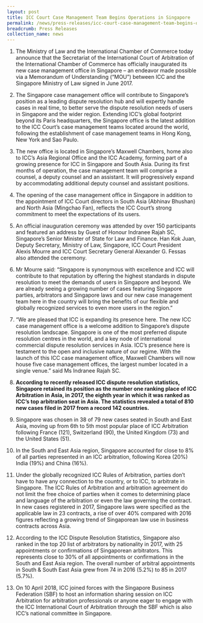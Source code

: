 ```yaml
---
layout: post
title: ICC Court Case Management Team Begins Operations in Singapore
permalink: /news/press-releases/icc-court-case-management-team-begins-operations-in-singapore
breadcrumb: Press Releases
collection_name: news
---
```


1. The Ministry of Law and the International Chamber of Commerce today announce that the Secretariat of the International Court of Arbitration of the International Chamber of Commerce has officially inaugurated its new case management office in Singapore – an endeavor made possible via a Memorandum of Understanding (“MOU”) between ICC and the Singapore Ministry of Law signed in June 2017.

2. The Singapore case management office will contribute to Singapore’s position as a leading dispute resolution hub and will expertly handle cases in real time, to better serve the dispute resolution needs of users in Singapore and the wider region. Extending ICC’s global footprint beyond its Paris headquarters, the Singapore office is the latest addition to the ICC Court’s case management teams located around the world, following the establishment of case management teams in Hong Kong, New York and Sao Paulo.


3. The new office is located in Singapore’s Maxwell Chambers, home also to ICC’s Asia Regional Office and the ICC Academy, forming part of a growing presence for ICC in Singapore and South Asia. During its first months of operation, the case management team will comprise a counsel, a deputy counsel and an assistant. It will progressively expand by accommodating additional deputy counsel and assistant positions.

4. The opening of the case management office in Singapore in addition to the appointment of ICC Court directors in South Asia (Abhinav Bhushan) and North Asia (Mingchao Fan), reflects the ICC Court’s strong commitment to meet the expectations of its users.

5. An official inauguration ceremony was attended by over 150 participants and featured an address by Guest of Honour Indranee Rajah SC, Singapore’s Senior Minister of State for Law and Finance. Han Kok Juan, Deputy Secretary, Ministry of Law, Singapore, ICC Court President Alexis Mourre and ICC Court Secretary General Alexander G. Fessas also attended the ceremony.

6. Mr Mourre said: “Singapore is synonymous with excellence and ICC will contribute to that reputation by offering the highest standards in dispute resolution to meet the demands of users in Singapore and beyond. We are already seeing a growing number of cases featuring Singapore parties, arbitrators and Singapore laws and our new case management team here in the country will bring the benefits of our flexible and globally recognized services to even more users in the region.”

7. “We are pleased that ICC is expanding its presence here. The new ICC case management office is a welcome addition to Singapore’s dispute resolution landscape.  Singapore is one of the most preferred dispute resolution centres in the world, and a key node of international commercial dispute resolution services in Asia. ICC’s presence here is testament to the open and inclusive nature of our regime.  With the launch of this ICC case management office, Maxwell Chambers will now house five case management offices, the largest number located in a single venue.” said Ms Indranee Rajah SC.

8. **According to recently released ICC dispute resolution statistics, Singapore retained its position as the number one ranking place of ICC Arbitration in Asia, in 2017, the eighth year in which it was ranked as ICC’s top arbitration seat in Asia. The statistics revealed a total of 810 new cases filed in 2017 from a record 142 countries.**

9. Singapore was chosen in 38 of 79 new cases seated in South and East Asia, moving up from 6th to 5th most popular place of ICC Arbitration following France (121), Switzerland (90), the United Kingdom (73) and the United States (51).

10. In the South and East Asia region, Singapore accounted for close to 8% of all parties represented in an ICC arbitration, following Korea (20%) India (19%) and China (16%).

11. Under the globally recognized ICC Rules of Arbitration, parties don’t have to have any connection to the country, or to ICC, to arbitrate in Singapore.  The ICC Rules of Arbitration and arbitration agreement do not limit the free choice of parties when it comes to determining place and language of the arbitration or even the law governing the contract. In new cases registered in 2017, Singapore laws were specified as the applicable law in 23 contracts, a rise of over 40% compared with 2016 figures reflecting a growing trend of Singaporean law use in business contracts across Asia.

12. According to the ICC Dispute Resolution Statistics, Singapore also ranked in the top 20 list of arbitrators by nationality in 2017, with 25 appointments or confirmations of Singaporean arbitrators. This represents close to 30% of all appointments or confirmations in the South and East Asia region. The overall number of arbitral appointments in South & South East Asia grew from 74 in 2016 (5.2%) to 85 in 2017 (5.7%).

13. On 10 April 2018, ICC joined forces with the Singapore Business Federation (SBF) to host an information sharing session on ICC Arbitration for arbitration professionals or anyone eager to engage with the ICC International Court of Arbitration through the SBF which is also ICC’s national committee in Singapore.
